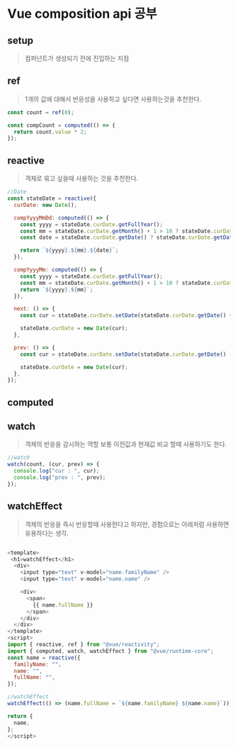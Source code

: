 # Vue composition api 공부

## setup

> 컴퍼넌트가 생성되기 전에 진입하는 지점

## ref

> 1개의 값에 대해서 반응성을 사용하고 싶다면 사용하는것을 추천한다.

```javascript
const count = ref(0);

const compCount = computed(() => {
  return count.value * 2;
});
```

## reactive

> 객체로 묶고 싶을때 사용하는 것을 추천한다.

```javascript
//Date
const stateDate = reactive({
  curDate: new Date(),

  compYyyyMmDd: computed(() => {
    const yyyy = stateDate.curDate.getFullYear();
    const mm = stateDate.curDate.getMonth() + 1 > 10 ? stateDate.curDate.getMonth() + 1 : `0${stateDate.curDate.getMonth()}`;
    const date = stateDate.curDate.getDate() ? stateDate.curDate.getDate() : `0${stateDate.curDate.getDate()}`;

    return `${yyyy}.${mm}.${date}`;
  }),

  compYyyyMm: computed(() => {
    const yyyy = stateDate.curDate.getFullYear();
    const mm = stateDate.curDate.getMonth() + 1 > 10 ? stateDate.curDate.getMonth() + 1 : `0${stateDate.curDate.getMonth()}`;
    return `${yyyy}.${mm}`;
  }),

  next: () => {
    const cur = stateDate.curDate.setDate(stateDate.curDate.getDate() + 1);

    stateDate.curDate = new Date(cur);
  },

  prev: () => {
    const cur = stateDate.curDate.setDate(stateDate.curDate.getDate() - 1);

    stateDate.curDate = new Date(cur);
  },
});
```

## computed

## watch

> 객체의 반응을 감시하는 역할 보통 이전값과 현재값 비교 할때 사용하기도 한다.

```javascript
//watch
watch(count, (cur, prev) => {
  console.log("cur : ", cur);
  console.log("prev : ", prev);
});
```

## watchEffect

> 객체의 반응을 즉시 반응할때 사용한다고 하지만, 경험으로는 아래처럼 사용하면 유용하다는 생각.

```javascript html

<template>
 <h1>watchEffect</h1>
  <div>
    <input type="text" v-model="name.familyName" />
    <input type="text" v-model="name.name" />

    <div>
      <span>
        {{ name.fullName }}
      </span>
    </div>
  </div>
</template>
<script>
import { reactive, ref } from "@vue/reactivity";
import { computed, watch, watchEffect } from "@vue/runtime-core";
const name = reactive({
  familyName: "",
  name: "",
  fullName: "",
});

//watchEffect
watchEffect(() => (name.fullName = `${name.familyName} ${name.name}`));

return {
  name,
};
</script>
```
